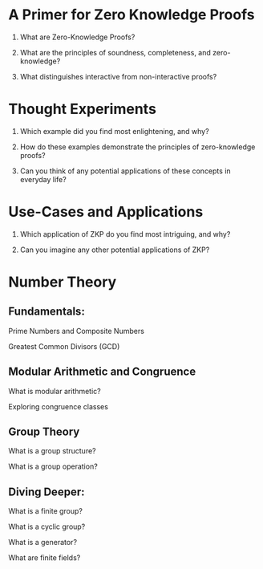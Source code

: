 # A Primer for Zero Knowledge Proofs

1. What are Zero-Knowledge Proofs?

2. What are the principles of soundness, completeness, and zero-knowledge?

3. What distinguishes interactive from non-interactive proofs?

# Thought Experiments

1. Which example did you find most enlightening, and why?

2. How do these examples demonstrate the principles of zero-knowledge proofs?

3. Can you think of any potential applications of these concepts in everyday life?

# Use-Cases and Applications

1. Which application of ZKP do you find most intriguing, and why?

2. Can you imagine any other potential applications of ZKP?


# Number Theory

## Fundamentals:

Prime Numbers and Composite Numbers

Greatest Common Divisors (GCD)

## Modular Arithmetic and Congruence

What is modular arithmetic?

Exploring congruence classes

## Group Theory

What is a group structure?

What is a group operation?

## Diving Deeper:

What is a finite group?

What is a cyclic group?

What is a generator?

What are finite fields?
